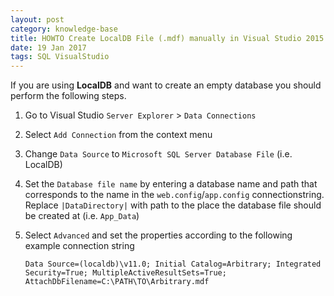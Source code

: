 ```yaml
---
layout: post
category: knowledge-base
title: HOWTO Create LocalDB File (.mdf) manually in Visual Studio 2015
date: 19 Jan 2017
tags: SQL VisualStudio
---
```


If you are using **LocalDB** and want to create an empty database you should perform the following steps.

1. Go to Visual Studio `Server Explorer` > `Data Connections`
1. Select `Add Connection` from the context menu
1. Change `Data Source` to `Microsoft SQL Server Database File` (i.e. LocalDB)
1. Set the `Database file name` by entering a database name and path that corresponds to the name in the `web.config`/`app.config` connectionstring.
  Replace `|DataDirectory|` with path to the place the database file should be created at (i.e. `App_Data`)
1. Select `Advanced` and set the properties according to the following example connection string

	```
	Data Source=(localdb)\v11.0; Initial Catalog=Arbitrary; Integrated Security=True; MultipleActiveResultSets=True; AttachDbFilename=C:\PATH\TO\Arbitrary.mdf
	```
